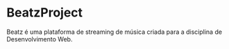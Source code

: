 # BeatzProject
Beatz é uma plataforma de streaming de música criada para a disciplina de Desenvolvimento Web.
